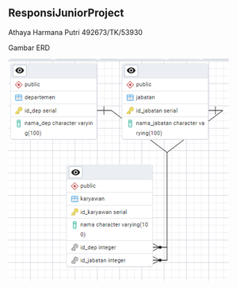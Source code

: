 ## ResponsiJuniorProject
Athaya Harmana Putri
492673/TK/53930

Gambar ERD

![alt_text](https://github.com/athayaputriii/492673-Athaya-Harmana-Putri-ResponsiJuniorProject/blob/master/Screenshot%202024-12-02%20093756.png?raw=true)
